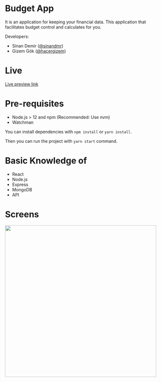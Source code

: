 # Budget App

It is an application for keeping your financial data. This application that facilitates budget control and calculates for you.

Developers:

- Sinan Demir ([@sinandmr](https://github.com/sinandmr))
- Gizem Gök ([@hacergizem](https://github.com/hacergizem))

# Live

[Live preview link](https://badget-frontend.herokuapp.com/)

# Pre-requisites

- Node.js > 12 and npm (Recommended: Use nvm)
- Watchman

You can install dependencies with `npm install` or `yarn install`.

Then you can run the project with `yarn start` command.

# Basic Knowledge of

- React
- Node.js
- Express
- MongoDB
- API

# Screens

<p align="left">
  <span><img  width="500px" src="https://i.hizliresim.com/5pscn1l.png"></span>  
</p>
